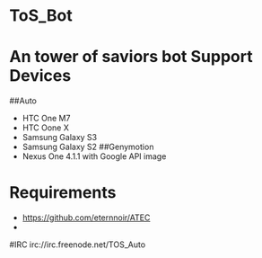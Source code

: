 ToS_Bot
=======
An tower of saviors bot
Support Devices
=======
##Auto
* HTC One M7
* HTC Oone X
* Samsung Galaxy S3
* Samsung Galaxy S2
##Genymotion
* Nexus One 4.1.1 with Google API image


Requirements
=======
* https://github.com/eternnoir/ATEC
* 

#IRC
irc://irc.freenode.net/TOS_Auto
